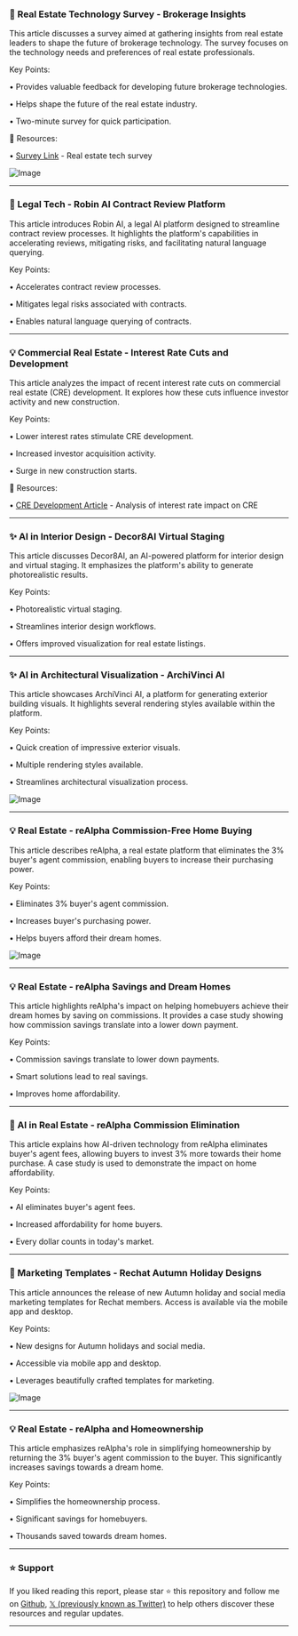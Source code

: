 ### 🤖 Real Estate Technology Survey - Brokerage Insights

This article discusses a survey aimed at gathering insights from real estate leaders to shape the future of brokerage technology.  The survey focuses on the technology needs and preferences of real estate professionals.


Key Points:

•  Provides valuable feedback for developing future brokerage technologies.

•  Helps shape the future of the real estate industry.

•  Two-minute survey for quick participation.


🔗 Resources:

• [Survey Link](https://lnkd.in/gEKMHWTY) - Real estate tech survey


![Image](https://pbs.twimg.com/media/GiU5JCQWQAAvf2Y?format=jpg&name=small)


---

### 🚀 Legal Tech - Robin AI Contract Review Platform

This article introduces Robin AI, a legal AI platform designed to streamline contract review processes.  It highlights the platform's capabilities in accelerating reviews, mitigating risks, and facilitating natural language querying.


Key Points:

• Accelerates contract review processes.

• Mitigates legal risks associated with contracts.

• Enables natural language querying of contracts.



---

### 💡 Commercial Real Estate - Interest Rate Cuts and Development

This article analyzes the impact of recent interest rate cuts on commercial real estate (CRE) development. It explores how these cuts influence investor activity and new construction.


Key Points:

• Lower interest rates stimulate CRE development.

• Increased investor acquisition activity.

• Surge in new construction starts.


🔗 Resources:

• [CRE Development Article](https://hubs.ly/Q02S_SjM0) - Analysis of interest rate impact on CRE


---

### ✨ AI in Interior Design - Decor8AI Virtual Staging

This article discusses Decor8AI, an AI-powered platform for interior design and virtual staging. It emphasizes the platform's ability to generate photorealistic results.


Key Points:

• Photorealistic virtual staging.

• Streamlines interior design workflows.

• Offers improved visualization for real estate listings.


---

### ✨ AI in Architectural Visualization - ArchiVinci AI

This article showcases ArchiVinci AI, a platform for generating exterior building visuals.  It highlights several rendering styles available within the platform.


Key Points:

• Quick creation of impressive exterior visuals.

• Multiple rendering styles available.

• Streamlines architectural visualization process.


![Image](https://pbs.twimg.com/amplify_video_thumb/1861697838213713920/img/nmrc0Nax4Kc5akBG.jpg)


---

### 💡 Real Estate - reAlpha Commission-Free Home Buying

This article describes reAlpha, a real estate platform that eliminates the 3% buyer's agent commission, enabling buyers to increase their purchasing power.


Key Points:

• Eliminates 3% buyer's agent commission.

• Increases buyer's purchasing power.

• Helps buyers afford their dream homes.


![Image](https://pbs.twimg.com/ext_tw_video_thumb/1861635566384652288/pu/img/v0UHIdmKgLgyl1hb.jpg)


---

### 💡 Real Estate - reAlpha Savings and Dream Homes

This article highlights reAlpha's impact on helping homebuyers achieve their dream homes by saving on commissions. It provides a case study showing how commission savings translate into a lower down payment.


Key Points:

• Commission savings translate to lower down payments.

• Smart solutions lead to real savings.

• Improves home affordability.


---

### 🤖 AI in Real Estate - reAlpha Commission Elimination

This article explains how AI-driven technology from reAlpha eliminates buyer's agent fees, allowing buyers to invest 3% more towards their home purchase.  A case study is used to demonstrate the impact on home affordability.


Key Points:

• AI eliminates buyer's agent fees.

• Increased affordability for home buyers.

• Every dollar counts in today's market.


---

### 🚀 Marketing Templates - Rechat Autumn Holiday Designs

This article announces the release of new Autumn holiday and social media marketing templates for Rechat members. Access is available via the mobile app and desktop.


Key Points:

• New designs for Autumn holidays and social media.

• Accessible via mobile app and desktop.

• Leverages beautifully crafted templates for marketing.


![Image](https://pbs.twimg.com/ext_tw_video_thumb/1856401632897978368/pu/img/-1ZNxLRNbJzaP8O2.jpg)


---

### 💡 Real Estate - reAlpha and Homeownership

This article emphasizes reAlpha's role in simplifying homeownership by returning the 3% buyer's agent commission to the buyer.  This significantly increases savings towards a dream home.


Key Points:

• Simplifies the homeownership process.

• Significant savings for homebuyers.

• Thousands saved towards dream homes.


---

### ⭐️ Support

If you liked reading this report, please star ⭐️ this repository and follow me on [Github](https://github.com/Drix10), [𝕏 (previously known as Twitter)](https://x.com/DRIX_10_) to help others discover these resources and regular updates.

---